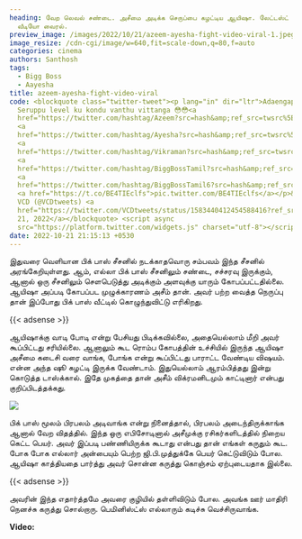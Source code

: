 ```yaml
---
heading: வேற லெவல் சண்டை. அசீமை அடிக்க செருப்பை கழட்டிய ஆயிஷா. லேட்டஸ்ட் ஹாட்
  வீடியோ வைரல்.
preview_image: /images/2022/10/21/azeem-ayesha-fight-video-viral-1.jpeg
image_resize: /cdn-cgi/image/w=640,fit=scale-down,q=80,f=auto
categories: cinema
authors: Santhosh
tags:
  - Bigg Boss
  - Aayesha
title: azeem-ayesha-fight-video-viral
code: <blockquote class="twitter-tweet"><p lang="in" dir="ltr">Adaengappa...
  Seruppu level ku kondu vanthu vittanga 😳😳<a
  href="https://twitter.com/hashtag/Azeem?src=hash&amp;ref_src=twsrc%5Etfw">#Azeem</a>
  <a
  href="https://twitter.com/hashtag/Ayesha?src=hash&amp;ref_src=twsrc%5Etfw">#Ayesha</a>
  <a
  href="https://twitter.com/hashtag/Vikraman?src=hash&amp;ref_src=twsrc%5Etfw">#Vikraman</a>
  <a
  href="https://twitter.com/hashtag/BiggBossTamil?src=hash&amp;ref_src=twsrc%5Etfw">#BiggBossTamil</a>
  <a
  href="https://twitter.com/hashtag/BiggBossTamil6?src=hash&amp;ref_src=twsrc%5Etfw">#BiggBossTamil6</a>
  <a href="https://t.co/BE4TIEclfs">pic.twitter.com/BE4TIEclfs</a></p>&mdash;
  VCD (@VCDtweets) <a
  href="https://twitter.com/VCDtweets/status/1583440412454588416?ref_src=twsrc%5Etfw">October
  21, 2022</a></blockquote> <script async
  src="https://platform.twitter.com/widgets.js" charset="utf-8"></script>
date: 2022-10-21 21:15:13 +0530
---
```

இதுவரை வெளியான பிக் பாஸ் சீசனில் நடக்காதவொரு சம்பவம் இந்த சீசனில் அரங்கேறியுள்ளது. ஆம், எல்லா பிக் பாஸ் சீசனிலும் சண்டை, சச்சரவு இருக்கும், ஆனால் ஒரு சீசனிலும் செளபெடுத்து அடிக்கும் அளவுக்கு யாரும் கோபப்பட்டதில்லை. ஆயிஷா அப்படி கோபப்பட முழுக்காரணம் அசீம் தான். அவர் பற்ற வைத்த நெருப்பு தான் இப்போது பிக் பாஸ் வீட்டில் கொழுந்துவிட்டு எரிகிறது. 

{{< adsense >}}

ஆயிஷாக்கு வாடி போடி என்று பேசியது பிடிக்கவில்லை, அதையெல்லாம் மீறி அவர் கூப்பிட்டது சரியில்லை. ஆனாலும் கூட ரொம்ப கோபத்தின் உச்சியில் இருந்த ஆயிஷா அசீமை கடைசி வரை வாங்க, போங்க என்று கூப்பிட்டது பாராட்ட வேண்டிய விஷயம். என்ன அந்த ஷூ கழட்டி இருக்க வேண்டாம். இதுயெல்லாம் ஆரம்பித்தது இன்று கொடுத்த டாஸ்க்கால். இதே முகத்தை தான் அசீம் விக்ரமனிடமும் காட்டினார் என்பது குறிப்பிடத்தக்கது.

![](/images/2022/10/21/azeem-ayesha-fight-video-viral.jpeg)

பிக் பாஸ் மூலம் பிரபலம் அடிவாங்க என்று நினைத்தால், பிரபலம் அடைந்திருக்காங்க ஆனால் வேற விதத்தில். இந்த ஒரு எபிசோடினால் அசீமுக்கு ரசிகர்களிடத்தில் நிறைய கெட்ட பெயர். அவர் இப்படி பண்ணியிருக்க கூடாது என்பது தான் எங்கள் கருதும் கூட. போக போக எல்லார் அன்பையும் பெற்ற ஜி.பி.முத்துக்கே பெயர் கெட்டுவிடும் போல. ஆயிஷா காத்தியதை பார்த்து அவர் சொன்ன கருத்து கொஞ்சம் ஏற்புடையதாக இல்லை.

{{< adsense >}}

அவரின் இந்த எதார்த்தமே அவரை குழியில் தள்ளிவிடும் போல. அவங்க ஊர் மாதிரி நெனச்சு கருத்து சொல்றாரு. பெமினிஸ்ட்ஸ் எல்லாரும் கடிச்சு வெச்சிருவாங்க.

**V﻿ideo:**